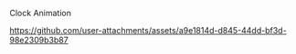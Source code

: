 Clock Animation


https://github.com/user-attachments/assets/a9e1814d-d845-44dd-bf3d-98e2309b3b87


